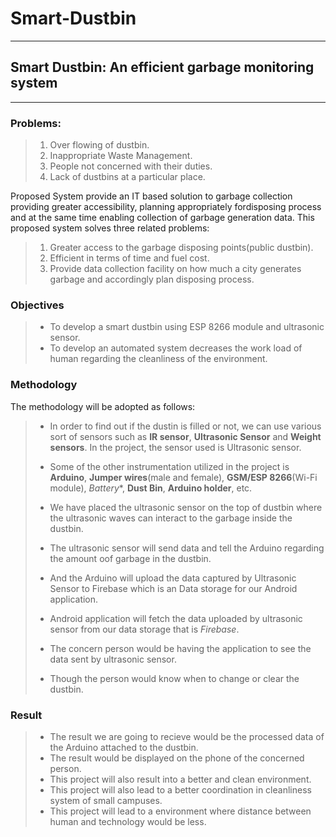# Smart-Dustbin
---
## Smart Dustbin: An efficient garbage monitoring system
---
### Problems:
> 1. Over flowing of dustbin.
> 2. Inappropriate Waste Management.
> 3. People not concerned with their duties.
> 4. Lack of dustbins at a particular place.

Proposed System provide an IT based solution to garbage collection providing greater accessibility, planning appropriately fordisposing process and at the same time enabling collection of garbage generation data. This proposed system solves three related problems:
> 1. Greater access to the garbage disposing points(public dustbin).
> 2. Efficient in terms of time and fuel cost.
> 3. Provide data collection facility on how much a city generates garbage and accordingly plan disposing process.

### Objectives
> * To develop a smart dustbin using ESP 8266 module and ultrasonic sensor.
> * To develop an automated system decreases the work load of human regarding the cleanliness of the environment.

### Methodology

The methodology will be adopted as follows:
> * In order to find out if the dustin is filled or not, we can use various sort of sensors such as **IR sensor**, **Ultrasonic Sensor** and **Weight sensors**. In the project, the sensor used is Ultrasonic sensor.
>
> * Some of the other instrumentation utilized in the project is **Arduino**, **Jumper wires**(male and female), **GSM/ESP 8266**(Wi-Fi module), *Battery**, **Dust Bin**, **Arduino holder**, etc.
>
> * We have placed the ultrasonic sensor on the top of dustbin where the ultrasonic waves can interact to the garbage inside the dustbin.
>
> * The ultrasonic sensor will send data and tell the Arduino regarding the amount oof garbage in the dustbin.
>
> * And the Arduino will upload the data captured by Ultrasonic Sensor to Firebase which is an Data storage for our Android application.
> 
> * Android application will fetch the data uploaded by ultrasonic sensor from our data storage that is _Firebase_.
>
> * The concern person would be having the application to see the data sent by ultrasonic sensor.
>
> * Though the person would know when to change or clear the dustbin.
>
### Result
> * The result we are going to recieve would be the processed data of the Arduino attached to the dustbin.
> * The result would be displayed on the phone of the concerned person.
> * This project will also result into a better and clean environment.
> * This project will also lead to a better coordination in cleanliness system of small campuses.
> * This project will lead to a environment where distance between human and technology would be less.
